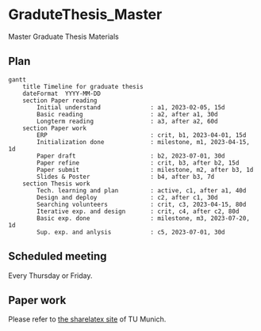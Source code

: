 # GraduteThesis_Master
Master Graduate Thesis Materials

## Plan
```mermaid
gantt
    title Timeline for graduate thesis
    dateFormat  YYYY-MM-DD
    section Paper reading
        Initial understand              : a1, 2023-02-05, 15d
        Basic reading                   : a2, after a1, 30d
        Longterm reading                : a3, after a2, 60d
    section Paper work
        ERP                             : crit, b1, 2023-04-01, 15d
        Initialization done             : milestone, m1, 2023-04-15, 1d
        Paper draft                     : b2, 2023-07-01, 30d
        Paper refine                    : crit, b3, after b2, 15d
        Paper submit                    : milestone, m2, after b3, 1d
        Slides & Poster                 : b4, after b3, 7d
    section Thesis work
        Tech. learning and plan         : active, c1, after a1, 40d
        Design and deploy               : c2, after c1, 30d
        Searching volunteers            : crit, c3, 2023-04-15, 80d
        Iterative exp. and design       : crit, c4, after c2, 80d
        Basic exp. done                 : milestone, m3, 2023-07-20, 1d
        Sup. exp. and anlysis           : c5, 2023-07-01, 30d
```
## Scheduled meeting
Every Thursday or Friday.

## Paper work
Please refer to [the sharelatex site](https://sharelatex.tum.de/project/63a8a5565ac510008631f18f) of TU Munich.
